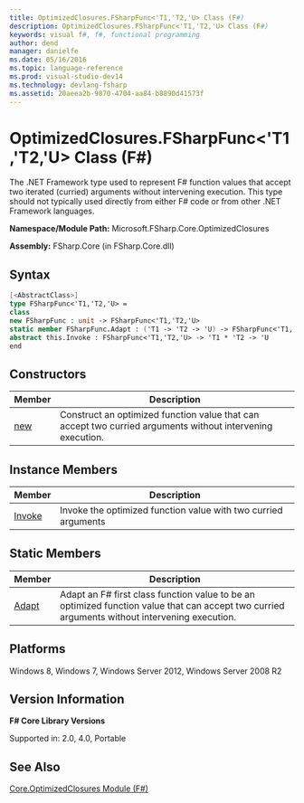 ```yaml
---
title: OptimizedClosures.FSharpFunc<'T1,'T2,'U> Class (F#)
description: OptimizedClosures.FSharpFunc<'T1,'T2,'U> Class (F#)
keywords: visual f#, f#, functional programming
author: dend
manager: danielfe
ms.date: 05/16/2016
ms.topic: language-reference
ms.prod: visual-studio-dev14
ms.technology: devlang-fsharp
ms.assetid: 20aeea2b-9870-4704-aa84-b8890d41573f
---
```


# OptimizedClosures.FSharpFunc<'T1,'T2,'U> Class (F#)

The .NET Framework type used to represent F# function values that accept two iterated (curried) arguments without intervening execution. This type should not typically used directly from either F# code or from other .NET Framework languages.

**Namespace/Module Path:** Microsoft.FSharp.Core.OptimizedClosures

**Assembly:** FSharp.Core (in FSharp.Core.dll)


## Syntax

```fsharp
[<AbstractClass>]
type FSharpFunc<'T1,'T2,'U> =
class
new FSharpFunc : unit -> FSharpFunc<'T1,'T2,'U>
static member FSharpFunc.Adapt : ('T1 -> 'T2 -> 'U) -> FSharpFunc<'T1,'T2,'U>
abstract this.Invoke : FSharpFunc<'T1,'T2,'U> -> 'T1 * 'T2 -> 'U
end
```

## Constructors

|Member|Description|
|------|-----------|
|[new](https://msdn.microsoft.com/library/6bd2a7fb-34fe-412a-b051-431401959b3e)|Construct an optimized function value that can accept two curried arguments without intervening execution.|

## Instance Members

|Member|Description|
|------|-----------|
|[Invoke](https://msdn.microsoft.com/library/3373e0ad-8a6e-4998-b906-35fb92bc8ca4)|Invoke the optimized function value with two curried arguments|

## Static Members

|Member|Description|
|------|-----------|
|[Adapt](https://msdn.microsoft.com/library/17223c26-7923-4b96-8ee8-3c1ce77fdcf6)|Adapt an F# first class function value to be an optimized function value that can accept two curried arguments without intervening execution.|

## Platforms
Windows 8, Windows 7, Windows Server 2012, Windows Server 2008 R2

## Version Information
**F# Core Library Versions**

Supported in: 2.0, 4.0, Portable

## See Also
[Core.OptimizedClosures Module &#40;F&#35;&#41;](Core.OptimizedClosures-Module-%5BFSharp%5D.md)
